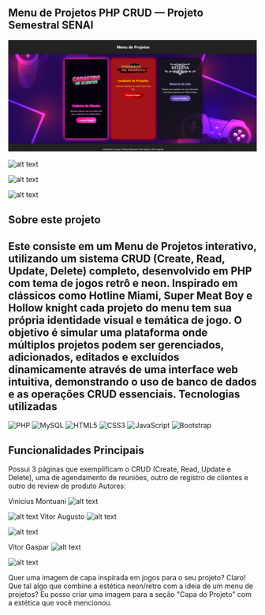 ## Menu de Projetos PHP CRUD — Projeto Semestral SENAI
![alt text](./img/bg-readme.jpg)

![alt text](https://img.shields.io/badge/Status-Concluido-purple?style=flat-square)

![alt text](https://img.shields.io/badge/Última%20atualização-Stembro%202025-informational?style=flat-square)

![alt text](https://img.shields.io/badge/Autor-Vinicius_Montuani,_Vitor_Augusto,_Vitor_Gaspar-blueviolet?style=flat-square)

## Sobre este projeto 
Este consiste em um Menu de Projetos interativo, utilizando um sistema CRUD (Create, Read, Update, Delete) completo, desenvolvido em PHP com tema de jogos retrô e neon. Inspirado em clássicos como Hotline Miami, Super Meat Boy e Hollow knight cada projeto do menu tem sua própria identidade visual e temática de jogo.
O objetivo é simular uma plataforma onde múltiplos projetos podem ser gerenciados, adicionados, editados e excluídos dinamicamente através de uma interface web intuitiva, demonstrando o uso de banco de dados e as operações CRUD essenciais.
Tecnologias utilizadas
---
<p align="left">
<img src="https://cdn.jsdelivr.net/gh/devicons/devicon/icons/php/php-original.svg" alt="PHP" width="40" height="40"/>
<img src="https://cdn.jsdelivr.net/gh/devicons/devicon/icons/mysql/mysql-original.svg" alt="MySQL" width="40" height="40"/>
<img src="https://cdn.jsdelivr.net/gh/devicons/devicon/icons/html5/html5-original.svg" alt="HTML5" width="40" height="40"/>
<img src="https://cdn.jsdelivr.net/gh/devicons/devicon/icons/css3/css3-original.svg" alt="CSS3" width="40" height="40"/>
<img src="https://cdn.jsdelivr.net/gh/devicons/devicon/icons/javascript/javascript-original.svg" alt="JavaScript" width="40" height="40"/>
<img src="https://cdn.jsdelivr.net/gh/devicons/devicon/icons/bootstrap/bootstrap-original.svg" alt="Bootstrap" width="40" height="40"/>
</p>

## Funcionalidades Principais
Possui 3 páginas que exemplificam o CRUD (Create, Read, Update e Delete), uma de agendamento de reuniões, outro de registro de clientes e outro de review de produto
Autores:

Vinicius Montuani
![alt text](https://img.shields.io/badge/GitHub-000?style=for-the-badge&logo=github&logoColor=white)

![alt text](https://img.shields.io/badge/LinkedIn-0A66C2?style=for-the-badge&logo=linkedin&logoColor=white)
Vitor Augusto
![alt text](https://img.shields.io/badge/GitHub-000?style=for-the-badge&logo=github&logoColor=white)
<!-- Substitua "VitorAugustoGithub" pelo GitHub real do Vitor Augusto, se tiver. -->
![alt text](https://img.shields.io/badge/LinkedIn-0A66C2?style=for-the-badge&logo=linkedin&logoColor=white)
<!-- Substitua "VitorAugustoLinkedIn" pelo LinkedIn real do Vitor Augusto, se tiver. -->
Vitor Gaspar
![alt text](https://img.shields.io/badge/GitHub-000?style=for-the-badge&logo=github&logoColor=white)
<!-- Substitua "VitorGasparGithub" pelo GitHub real do Vitor Gaspar, se tiver. -->
![alt text](https://img.shields.io/badge/LinkedIn-0A66C2?style=for-the-badge&logo=linkedin&logoColor=white)
<!-- Substitua "VitorGasparLinkedIn" pelo LinkedIn real do Vitor Gaspar, se tiver. -->
Quer uma imagem de capa inspirada em jogos para o seu projeto?
Claro! Que tal algo que combine a estética neon/retro com a ideia de um menu de projetos?
Eu posso criar uma imagem para a seção "Capa do Projeto" com a estética que você mencionou.
